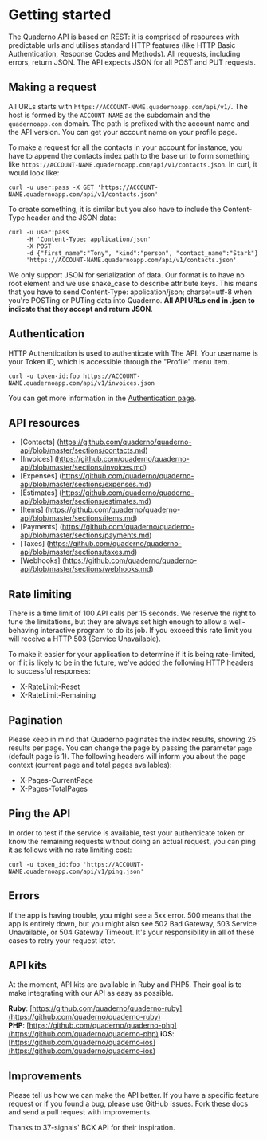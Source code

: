 # Getting started
The Quaderno API is based on REST: it is comprised of resources with predictable urls and utilises standard HTTP features (like HTTP Basic Authentication, Response Codes and Methods). All requests, including errors, return JSON. The API expects JSON for all POST and PUT requests.

## Making a request
All URLs starts with `https://ACCOUNT-NAME.quadernoapp.com/api/v1/`. The host is formed by the `ACCOUNT-NAME` as the subdomain and the `quadernoapp.com` domain. The path is prefixed with the account name and the API version. You can get your account name on your profile page.

To make a request for all the contacts in your account for instance, you have to append the contacts index path to the base url to form something like `https://ACCOUNT-NAME.quadernoapp.com/api/v1/contacts.json`. In curl, it would look like:

```shell
curl -u user:pass -X GET 'https://ACCOUNT-NAME.quadernoapp.com/api/v1/contacts.json'
```

To create something, it is similar but you also have to include the Content-Type  header and the JSON data:

```shell
curl -u user:pass 
	 -H 'Content-Type: application/json' 
	 -X POST 
	 -d {"first_name":"Tony", "kind":"person", "contact_name":"Stark"}
	 'https://ACCOUNT-NAME.quadernoapp.com/api/v1/contacts.json'
```

We only support JSON for serialization of data. Our format is to have no root element and we use snake_case to describe attribute keys. This means that you have to send Content-Type: application/json; charset=utf-8 when you're POSTing or PUTing data into Quaderno. **All API URLs end in .json to indicate that they accept and return JSON**.

## Authentication
HTTP Authentication is used to authenticate with The API. Your username is your Token ID, which is accessible through the "Profile" menu item.

```shell
curl -u token-id:foo https://ACCOUNT-NAME.quadernoapp.com/api/v1/invoices.json
```

You can get more information in the [Authentication page](https://github.com/quaderno/quaderno-api/blob/master/sections/authentication.md).

## API resources
* [Contacts] (https://github.com/quaderno/quaderno-api/blob/master/sections/contacts.md)
* [Invoices] (https://github.com/quaderno/quaderno-api/blob/master/sections/invoices.md)
* [Expenses] (https://github.com/quaderno/quaderno-api/blob/master/sections/expenses.md)
* [Estimates] (https://github.com/quaderno/quaderno-api/blob/master/sections/estimates.md)
* [Items] (https://github.com/quaderno/quaderno-api/blob/master/sections/items.md)
* [Payments] (https://github.com/quaderno/quaderno-api/blob/master/sections/payments.md)
* [Taxes] (https://github.com/quaderno/quaderno-api/blob/master/sections/taxes.md)
* [Webhooks] (https://github.com/quaderno/quaderno-api/blob/master/sections/webhooks.md)

## Rate limiting

There is a time limit of 100 API calls per 15 seconds. We reserve the right to tune the limitations, but they are always set high enough to allow a well-behaving interactive program to do its job. If you exceed this rate limit you will receive a HTTP 503 (Service Unavailable).

To make it easier for your application to determine if it is being rate-limited, or if it is likely to be in the future, we've added the following HTTP headers to successful responses:

* X-RateLimit-Reset
* X-RateLimit-Remaining

## Pagination
Please keep in mind that Quaderno paginates the index results, showing 25 results per page. You can change the page by passing the parameter ```page``` (default page is 1). 
The following headers will inform you about the page context (current page and total pages availables):

* X-Pages-CurrentPage
* X-Pages-TotalPages  

## Ping the API
In order to test if the service is available, test your authenticate token or know the remaining requests without doing an actual request, you can ping it as follows with no rate limiting cost:

```shell
curl -u token_id:foo 'https://ACCOUNT-NAME.quadernoapp.com/api/v1/ping.json'
```
## Errors
If the app is having trouble, you might see a 5xx error. 500 means that the app is entirely down, but you might also see 502 Bad Gateway, 503 Service Unavailable, or 504 Gateway Timeout. It's your responsibility in all of these cases to retry your request later.

## API kits
At the moment, API kits are available in Ruby and PHP5. Their goal is to make integrating with our API as easy as possible.

**Ruby**: [https://github.com/quaderno/quaderno-ruby](https://github.com/quaderno/quaderno-ruby)  
**PHP**: [https://github.com/quaderno/quaderno-php](https://github.com/quaderno/quaderno-php)
**iOS**: [https://github.com/quaderno/quaderno-ios](https://github.com/quaderno/quaderno-ios)

## Improvements
Please tell us how we can make the API better. If you have a specific feature request or if you found a bug, please use GitHub issues. Fork these docs and send a pull request with improvements.

Thanks to 37-signals' BCX API for their inspiration.

